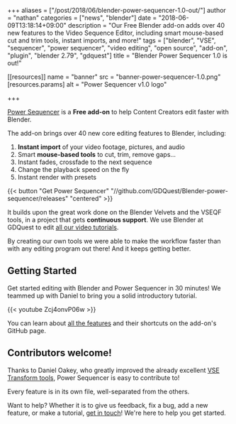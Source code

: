 +++
aliases = ["/post/2018/06/blender-power-sequencer-1.0-out/"]
author = "nathan"
categories = ["news", "blender"]
date = "2018-06-09T13:18:14+09:00"
description = "Our Free Blender add-on adds over 40 new features to the Video Sequence Editor, including smart mouse-based cut and trim tools, instant imports, and more!"
tags = ["blender", "VSE", "sequencer", "power sequencer", "video editing", "open source", "add-on", "plugin", "blender 2.79", "gdquest"]
title = "Blender Power Sequencer 1.0 is out!"

[[resources]]
  name = "banner"
  src = "banner-power-sequencer-1.0.png"
  [resources.params]
    alt = "Power Sequencer v1.0 logo"

+++

[Power Sequencer](/blender/power-sequencer) is a **Free add-on** to help Content Creators edit faster with Blender.

The add-on brings over 40 new core editing features to Blender, including:

1. **Instant import** of your video footage, pictures, and audio
1. Smart **mouse-based tools** to cut, trim, remove gaps...
1. Instant fades, crossfade to the next sequence
1. Change the playback speed on the fly
1. Instant render with presets

{{< button "Get Power Sequencer" "//github.com/GDQuest/Blender-power-sequencer/releases" "centered" >}}

It builds upon the great work done on the Blender Velvets and the VSEQF tools, in a project that gets **continuous support**.
We use Blender at GDQuest to edit [all our video tutorials](//youtube.com/c/gdquest).

By creating our own tools we were able to make the workflow faster than with any editing program out there!
And it keeps getting better.

## Getting Started

Get started editing with Blender and Power Sequencer in 30 minutes!
We teammed up with Daniel to bring you a solid introductory tutorial.

{{< youtube Zcj4onvP06w >}}

You can learn about [all the features](//github.com/GDQuest/Blender-power-sequencer/#operators) and their shortcuts on the add-on's GitHub page.


## Contributors welcome!

Thanks to Daniel Oakey, who greatly improved the already excellent [VSE Transform tools](//github.com/doakey3/VSE_Transform_Tools), Power Sequencer is easy to contribute to!

Every feature is in its own file, well-separated from the others.

Want to help? Whether it is to give us feedback, fix a bug, add a new feature, or make a tutorial, [get in touch](//github.com/GDQuest/Blender-power-sequencer/issues)! We're here to help you get started.
